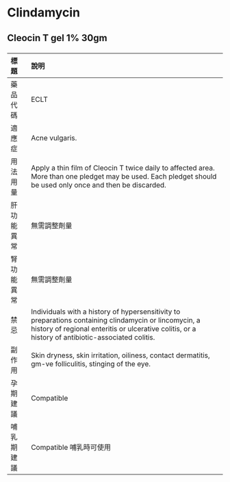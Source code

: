# Clindamycin

## Cleocin T gel 1% 30gm

##### 

| 標題       | 說明                                                                                                                                                                                                       |
|:-----------|:-----------------------------------------------------------------------------------------------------------------------------------------------------------------------------------------------------------|
| 藥品代碼   | ECLT                                                                                                                                                                                                       |
| 適應症     | Acne vulgaris.                                                                                                                                                                                             |
| 用法用量   | Apply a thin film of Cleocin T twice daily to affected area. More than one pledget may be used. Each pledget should be used only once and then be discarded.                                               |
| 肝功能異常 | 無需調整劑量                                                                                                                                                                                               |
| 腎功能異常 | 無需調整劑量                                                                                                                                                                                               |
| 禁忌       | Individuals with a history of hypersensitivity to preparations containing clindamycin or lincomycin, a history of regional enteritis or ulcerative colitis, or a history of antibiotic-associated colitis. |
| 副作用     | Skin dryness, skin irritation, oiliness, contact dermatitis, gm-ve folliculitis, stinging of the eye.                                                                                                      |
| 孕期建議   | Compatible                                                                                                                                                                                                 |
| 哺乳期建議 | Compatible 哺乳時可使用                                                                                                                                                                                    |

